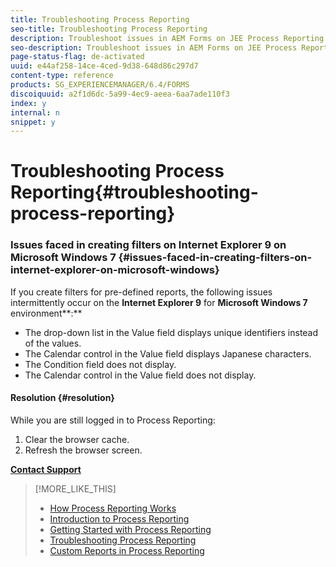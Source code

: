 ```yaml
---
title: Troubleshooting Process Reporting
seo-title: Troubleshooting Process Reporting
description: Troubleshoot issues in AEM Forms on JEE Process Reporting
seo-description: Troubleshoot issues in AEM Forms on JEE Process Reporting
page-status-flag: de-activated
uuid: e44af258-14ce-4ced-9d38-648d86c297d7
content-type: reference
products: SG_EXPERIENCEMANAGER/6.4/FORMS
discoiquuid: a2f1d6dc-5a99-4ec9-aeea-6aa7ade110f3
index: y
internal: n
snippet: y
---
```


# Troubleshooting Process Reporting{#troubleshooting-process-reporting}

### Issues faced in creating filters on Internet Explorer 9 on Microsoft Windows 7 {#issues-faced-in-creating-filters-on-internet-explorer-on-microsoft-windows}

If you create filters for pre-defined reports, the following issues intermittently occur on the **Internet Explorer 9** for **Microsoft Windows 7** environment**:**

* The drop-down list in the Value field displays unique identifiers instead of the values.  
* The Calendar control in the Value field displays Japanese characters.
* The Condition field does not display.
* The Calendar control in the Value field does not display.

#### Resolution {#resolution}

While you are still logged in to Process Reporting:

1. Clear the browser cache.
1. Refresh the browser screen.

[**Contact Support**](https://www.adobe.com/account/sign-in.supportportal.html)

>[!MORE_LIKE_THIS]
>
>* [How Process Reporting Works](../../../forms/using/process-reporting/process_reporting_architecture.md)
>* [Introduction to Process Reporting](../../../forms/using/process-reporting/introduction-process-reporting.md)
>* [Getting Started with Process Reporting](../../../forms/using/process-reporting/install-start-process-reporting.md)
>* [Troubleshooting Process Reporting](../../../forms/using/process-reporting/troubleshooting-process-management.md)
>* [Custom Reports in Process Reporting](../../../forms/using/process-reporting/process-reporting-custom-reports.md)
